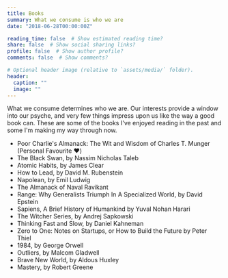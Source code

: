 ```yaml
---
title: Books
summary: What we consume is who we are
date: "2018-06-28T00:00:00Z"

reading_time: false  # Show estimated reading time?
share: false  # Show social sharing links?
profile: false  # Show author profile?
comments: false  # Show comments?

# Optional header image (relative to `assets/media/` folder).
header:
  caption: ""
  image: ""
---
```

What we consume determines who we are. Our interests provide a window into our psyche, and very few things impress upon us like the way a good book can. These are some of the books I've enjoyed reading in the past and some I'm making my way through now. 

* Poor Charlie's Almanack: The Wit and Wisdom of Charles T. Munger (Personal Favourite ❤️)
* The Black Swan, by Nassim Nicholas Taleb
* Atomic Habits, by James Clear
* How to Lead, by David M. Rubenstein
* Napolean, by Emil Ludwig
* The Almanack of Naval Ravikant
* Range: Why Generalists Triumph In A Specialized World, by David Epstein
* Sapiens, A Brief History of Humankind by Yuval Nohan Harari
* The Witcher Series, by Andrej Sapkowski
* Thinking Fast and Slow, by Daniel Kahneman
* Zero to One: Notes on Startups, or How to Build the Future by Peter Thiel
* 1984, by George Orwell
* Outliers, by Malcom Gladwell
* Brave New World, by Aldous Huxley
* Mastery, by Robert Greene
